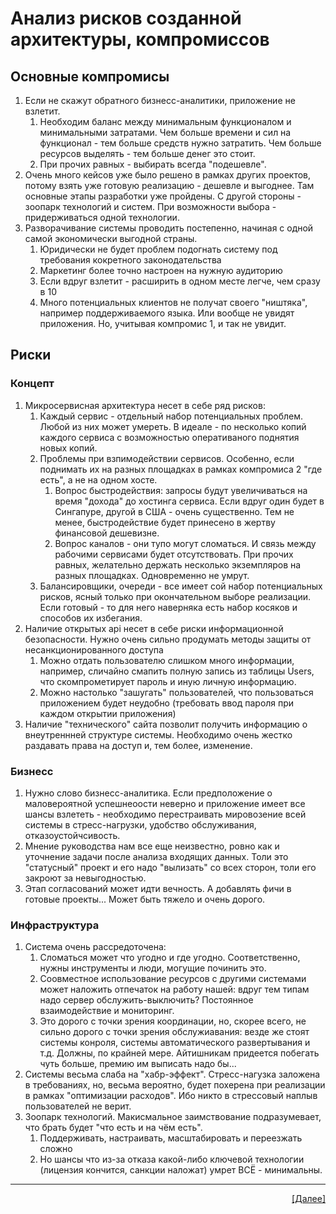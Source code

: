 # Анализ рисков созданной архитектуры, компромиссов
## Основные компромисы
1. Если не скажут обратного бизнесс-аналитики, приложение не взлетит. 
    1. Необходим баланс между минимальным функционалом и минимальными затратами. Чем больше времени и сил на функционал - тем больше средств нужно затратить. Чем больше ресурсов выделять - тем больше денег это стоит. 
    2. При прочих равных - выбирать всегда "подешевле".
2. Очень много кейсов уже было решено в рамках других проектов, потому взять уже готовую реализацию - дешевле и выгоднее. Там основные этапы разработки уже пройдены. С другой стороны - зоопарк технологий и систем. При возможности выбора - придерживаться одной технологии.
3. Разворачивание системы проводить постепенно, начиная с одной самой экономически выгодной страны. 
    1. Юридически не будет проблем подогнать систему под требования кокретного законодательства
    2. Маркетинг более точно настроен на нужную аудиторию
    3. Если вдруг взлетит - расширить в одном месте легче, чем сразу в 10
    4. Много потенциальных клиентов не получат своего "ништяка", например поддерживаемого языка. Или вообще не увидят приложения. Но, учитывая компромис 1, и так не увидит. 

## Риски
### Концепт
1. Микросервисная архитектура несет в себе ряд рисков:
    1. Каждый сервис - отдельный набор потенциальных проблем. Любой из них может умереть. В идеале - по несколько копий каждого сервиса с возможностью оперативаного поднятия новых копий. 
    2. Проблемы при взпимодействии сервисов. Особенно, если поднимать их на разных площадках в рамках компромиса 2 "где есть", а не на одном хосте.
        1. Вопрос быстродействия: запросы будут увеличиваться на время "дохода" до хостинга сервиса. Если вдруг один будет в Сингапуре, другой в США - очень существенно. Тем не менее, быстродействие будет принесено в жертву финансовой дешевизне.
        2. Вопрос каналов - они тупо могут сломаться. И связь между рабочими сервисами будет отсутствовать. При прочих равных, желательно держать несколько экземпляров на разных площадках. Одновременно не умрут.
    3. Балансировщики, очереди - все имеет сой набор потенциальных рисков, ясный только при окончательном выборе реализации. Если готовый - то для него наверняка есть набор косяков и способов их избегания.
2. Наличие открытых api несет в себе риски информационной безопасности. Нужно очень сильно продумать методы защиты от несанкционированного доступа
    1. Можно отдать пользователю слишком много информации, например, сличайно смапить полную запись из таблицы Users, что скомпрометирует пароль и иную личную информацию.
    2. Можно настолько "зашугать" пользователей, что пользоваться приложением будет неудобно (требовать ввод пароля при каждом открытии приложения)
3. Наличие "технического" сайта позволит получить информацию о внеутреннней структуре системы. Необходимо очень жестко раздавать права на доступ и, тем более, изменение.

### Бизнесс
1. Нужно слово бизнесс-аналитика. Если предположение о маловероятной успешнеоости неверно и приложение имеет все шансы взлететь - необходимо перестраивать мировозение всей системы в стресс-нагрузки, удобство обслуживания, отказоустойчсивость. 
2. Мнение руководства нам все еще неизвестно, ровно как и уточнение задачи после анализа входящих данных. Толи это "статусный" проект и его надо "вылизать" со всех сторон, толи его закроют за невыгодностью. 
3. Этап согласований может идти вечность. А добавлять фичи в готовые проекты... Может быть тяжело и очень дорого.

### Инфраструктура
1. Система очень рассредоточена:
    1. Сломаться может что угодно и где угодно. Соответственно, нужны инструменты и люди, могущие починить это.
    2. Соовместное использование ресурсов с другими системами может наложить отпечаток на работу нашей: вдруг тем типам надо сервер обслужить-выключить? Постоянное взаимодействие и мониторинг.
    3. Это дорого с точки зрения координации, но, скорее всего, не сильно дорого с точки зрения обслужиавания: везде же стоят системы конроля, системы автоматического развертывания и т.д. Должны, по крайней мере. Айтишникам придеется побегать чуть больше, премию им выписать надо бы...
2. Системы весьма слаба на "хабр-эффект". Стресс-нагузка заложена в требованиях, но, весьма вероятно, будет похерена при реализации в рамках "оптимизации расходов". Ибо никто в стрессовый наплыв пользователей не верит.
3. Зоопарк технологий. Макисмальное заимствование подразумевает, что брать будет "что есть и на чём есть". 
    1. Поддерживать, настраивать, масштабировать и переезжать сложно
    2. Но шансы что из-за отказа какой-либо ключевой технологии (лицензия кончится, санкции наложат) умрет ВСЁ - минимальны.

---
<p align="right"><a href="16_Cost.md">[Далее]</p>